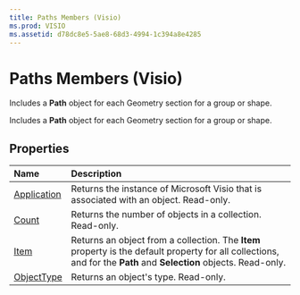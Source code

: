 ```yaml
---
title: Paths Members (Visio)
ms.prod: VISIO
ms.assetid: d78dc8e5-5ae8-68d3-4994-1c394a8e4285
---
```



# Paths Members (Visio)
Includes a  **Path** object for each Geometry section for a group or shape.

Includes a  **Path** object for each Geometry section for a group or shape.


## Properties



|**Name**|**Description**|
|:-----|:-----|
|[Application](paths-application-property-visio.md)|Returns the instance of Microsoft Visio that is associated with an object. Read-only.|
|[Count](paths-count-property-visio.md)|Returns the number of objects in a collection. Read-only.|
|[Item](paths-item-property-visio.md)|Returns an object from a collection. The  **Item** property is the default property for all collections, and for the **Path** and **Selection** objects. Read-only.|
|[ObjectType](paths-objecttype-property-visio.md)|Returns an object's type. Read-only.|

